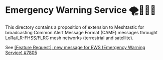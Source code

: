 # Emergency Warning Service 🌪️🌋🔥🌊

This directory contains a proposition of extension to Meshtastic for broadcasting Common Alert Message Format (CAMF) messages throught LoRa/LR-FHSS/FLRC mesh networks (terrestrial and satellite).

See [[Feature Request]: new message for EWS (Emergency Warning Service) #7805](https://github.com/meshtastic/firmware/issues/7805)
